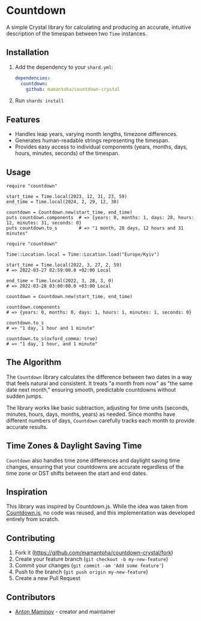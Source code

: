 # Countdown

A simple Crystal library for calculating and producing an accurate, intuitive description of the timespan between two `Time` instances.

## Installation

1. Add the dependency to your `shard.yml`:

   ```yaml
   dependencies:
     countdown:
       github: mamantoha/countdown-crystal
   ```

2. Run `shards install`

## Features

- Handles leap years, varying month lengths, timezone differences.
- Generates human-readable strings representing the timespan.
- Provides easy access to individual components (years, months, days, hours, minutes, seconds) of the timespan.

## Usage

```crystal
require "countdown"

start_time = Time.local(2023, 12, 31, 23, 59)
end_time = Time.local(2024, 2, 29, 12, 30)

countdown = Countdown.new(start_time, end_time)
puts countdown.components  # => {years: 0, months: 1, days: 28, hours: 12, minutes: 31, seconds: 0}
puts countdown.to_s        # => "1 month, 28 days, 12 hours and 31 minutes"
```

```crystal
require "countdown"

Time::Location.local = Time::Location.load("Europe/Kyiv")

start_time = Time.local(2022, 3, 27, 2, 59)
# => 2022-03-27 02:59:00.0 +02:00 Local

end_time = Time.local(2022, 3, 28, 3, 0)
# => 2022-03-28 03:00:00.0 +03:00 Local

countdown = Countdown.new(start_time, end_time)

countdown.components
# => {years: 0, months: 0, days: 1, hours: 1, minutes: 1, seconds: 0}

countdown.to_s
# => "1 day, 1 hour and 1 minute"

countdown.to_s(oxford_comma: true)
# => "1 day, 1 hour, and 1 minute"
```

## The Algorithm

The `Countdown` library calculates the difference between two dates in a way that feels natural and consistent. It treats "a month from now" as "the same date next month," ensuring smooth, predictable countdowns without sudden jumps.

The library works like basic subtraction, adjusting for time units (seconds, minutes, hours, days, months, years) as needed. Since months have different numbers of days, `Countdown` carefully tracks each month to provide accurate results.

## Time Zones & Daylight Saving Time

`Countdown` also handles time zone differences and daylight saving time changes, ensuring that your countdowns are accurate regardless of the time zone or DST shifts between the start and end dates.

## Inspiration

This library was inspired by Countdown.js. While the idea was taken from [Countdown.js](https://countdownjs.org/), no code was reused, and this implementation was developed entirely from scratch.

## Contributing

1. Fork it (<https://github.com/mamantoha/countdown-crystal/fork>)
2. Create your feature branch (`git checkout -b my-new-feature`)
3. Commit your changes (`git commit -am 'Add some feature'`)
4. Push to the branch (`git push origin my-new-feature`)
5. Create a new Pull Request

## Contributors

- [Anton Maminov](https://github.com/mamantoha) - creator and maintainer
